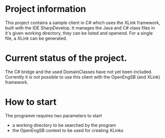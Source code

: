 Project information
==========================
This project contains a sample client in C# which uses the XLink framework, built with the IDE SharpDevelop.
It manages the Java and C# class files in it's given working directory, they can be listed and openend. 
For a single file, a XLink can be generated.

Current status of the project.
==========================
The C# bridge and the used DomainClasses have not yet been included. Currently it is not possible to use this client with the OpenEngSB (and XLink) framework.

How to start
==========================
The programm requires two parameters to start
- a working directory to be searched by the program
- the OpenEngSB context to be used for creating XLinks